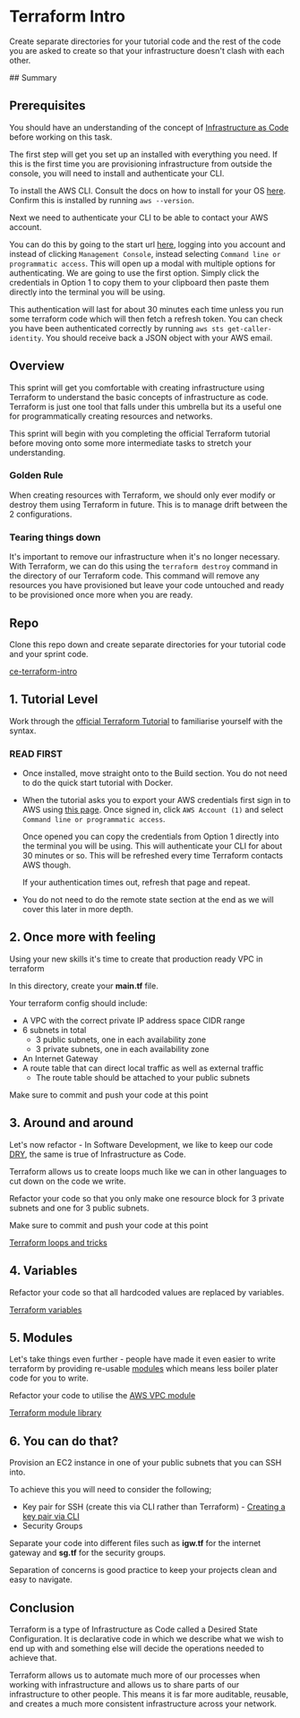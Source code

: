 # Terraform Intro

Create separate directories for your tutorial code and the rest of the code you are asked to create so that your infrastructure doesn't clash with each other.

## Summary

## Prerequisites

You should have an understanding of the concept of [Infrastructure as Code](https://developer.hashicorp.com/terraform/tutorials/aws-get-started/infrastructure-as-code) before working on this task.

The first step will get you set up an installed with everything you need. If this is the first time you are provisioning infrastructure from outside the console, you will need to install and authenticate your CLI.

To install the AWS CLI. Consult the docs on how to install for your OS [here](https://docs.aws.amazon.com/cli/latest/userguide/getting-started-install.html). Confirm this is installed by running `aws --version`.

Next we need to authenticate your CLI to be able to contact your AWS account.

You can do this by going to the start url [here](https://d-9c670d407f.awsapps.com/start#/), logging into you account and instead of clicking `Management Console`, instead selecting `Command line or programmatic access`. This will open up a modal with multiple options for authenticating. We are going to use the first option. Simply click the credentials in Option 1 to copy them to your clipboard then paste them directly into the terminal you will be using.

This authentication will last for about 30 minutes each time unless you run some terraform code which will then fetch a refresh token. You can check you have been authenticated correctly by running `aws sts get-caller-identity`. You should receive back a JSON object with your AWS email.

## Overview

This sprint will get you comfortable with creating infrastructure using Terraform to understand the basic concepts of infrastructure as code. Terraform is just one tool that falls under this umbrella but its a useful one for programmatically creating resources and networks.

This sprint will begin with you completing the official Terraform tutorial before moving onto some more intermediate tasks to stretch your understanding.

### Golden Rule

When creating resources with Terraform, we should only ever modify or destroy them using Terraform in future. This is to manage drift between the 2 configurations.

### Tearing things down

It's important to remove our infrastructure when it's no longer necessary. With Terraform, we can do this using the `terraform destroy` command in the directory of our Terraform code. This command will remove any resources you have provisioned but leave your code untouched and ready to be provisioned once more when you are ready.

## Repo

Clone this repo down and create separate directories for your tutorial code and your sprint code.

[ce-terraform-intro](https://github.com/northcoders/ce-terraform-intro)

## 1. Tutorial Level

Work through the [official Terraform Tutorial](https://developer.hashicorp.com/terraform/tutorials/aws-get-started/install-cli) to familiarise yourself with the syntax.

### READ FIRST

- Once installed, move straight onto to the Build section. You do not need to do the quick start tutorial with Docker.

- When the tutorial asks you to export your AWS credentials first sign in to AWS using [this page](https://d-9c670d407f.awsapps.com/start#/). Once signed in, click `AWS Account (1)` and select `Command line or programmatic access`.

  Once opened you can copy the credentials from Option 1 directly into the terminal you will be using. This will authenticate your CLI for about 30 minutes or so. This will be refreshed every time Terraform contacts AWS though.

  If your authentication times out, refresh that page and repeat.

- You do not need to do the remote state section at the end as we will cover this later in more depth.

## 2. Once more with feeling

Using your new skills it's time to create that production ready VPC in terraform

In this directory, create your **main.tf** file.

Your terraform config should include:

- A VPC with the correct private IP address space CIDR range
- 6 subnets in total
  - 3 public subnets, one in each availability zone
  - 3 private subnets, one in each availability zone
- An Internet Gateway
- A route table that can direct local traffic as well as external traffic
  - The route table should be attached to your public subnets

Make sure to commit and push your code at this point

## 3. Around and around

Let's now refactor - In Software Development, we like to keep our code [DRY](https://en.wikipedia.org/wiki/Don%27t_repeat_yourself), the same is true of Infrastructure as Code.

Terraform allows us to create loops much like we can in other languages to cut down on the code we write.

Refactor your code so that you only make one resource block for 3 private subnets and one for 3 public subnets.

Make sure to commit and push your code at this point

[Terraform loops and tricks](https://blog.gruntwork.io/terraform-tips-tricks-loops-if-statements-and-gotchas-f739bbae55f9)

## 4. Variables

Refactor your code so that all hardcoded values are replaced by variables.

[Terraform variables](https://developer.hashicorp.com/terraform/language/values/variables)

## 5. Modules

Let's take things even further - people have made it even easier to write terraform by providing re-usable [modules](https://developer.hashicorp.com/terraform/language/modules) which means less boiler plater code for you to write.

Refactor your code to utilise the [AWS VPC module](https://registry.terraform.io/modules/terraform-aws-modules/vpc/aws/latest)

[Terraform module library](https://registry.terraform.io/browse/modules)

## 6. You can do that?

Provision an EC2 instance in one of your public subnets that you can SSH into.

To achieve this you will need to consider the following;

- Key pair for SSH (create this via CLI rather than Terraform) - [Creating a key pair via CLI](https://docs.aws.amazon.com/cli/latest/userguide/cli-services-ec2-keypairs.html)
- Security Groups

Separate your code into different files such as **igw.tf** for the internet gateway and **sg.tf** for the security groups.

Separation of concerns is good practice to keep your projects clean and easy to navigate.

## Conclusion

Terraform is a type of Infrastructure as Code called a Desired State Configuration. It is declarative code in which we describe what we wish to end up with and something else will decide the operations needed to achieve that.

Terraform allows us to automate much more of our processes when working with infrastructure and allows us to share parts of our infrastructure to other people. This means it is far more auditable, reusable, and creates a much more consistent infrastructure across your network.
